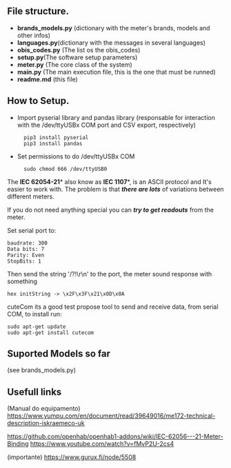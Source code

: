 ## File structure. ##

- **brands_models.py** (dictionary with the meter's brands, models and other infos)
- **languages.py**(dictionary with the messages in several languages)
- **obis_codes.py** (The list os the obis_codes)
- **setup.py**(The software setup parameters)
- **meter.py** (The core class of the system)
- **main.py** (The main execution file, this is the one that must be runned)
- **readme.md**
(this file)

## How to Setup. ##

- Import pyserial library and pandas library
  (responsable for interaction with the /dev/ttyUSBx COM port and CSV export, respectively)

        pip3 install pyserial
        pip3 install pandas

- Set permissions to do /dev/ttyUSBx COM

        sudo chmod 666 /dev/ttyUSB0


The **IEC 62054-21*** also know as **IEC 1107***, is an  ASCII protocol and It's easier to work with. The problem is that ***there are lots*** of variations between different meters.

If you do not need anything special you can ***try to get readouts*** from the meter.

Set serial port to:

    baudrate: 300
    Data bits: 7
    Parity: Even
    StopBits: 1

Then send the string '/?!\r\n' to the port, the meter sound response with something

    hex initString -> \x2F\x3F\x21\x0D\x0A

cuteCom its a good test propose tool to send and receive data, from serial COM, to install run:

    sudo apt-get update
    sudo apt-get install cutecom

## Suported Models so far ##

(see brands_models.py)

## Usefull links ##

(Manual do equipamento)
https://www.yumpu.com/en/document/read/39649016/me172-technical-description-iskraemeco-uk

https://github.com/openhab/openhab1-addons/wiki/IEC-62056---21-Meter-Binding
https://www.youtube.com/watch?v=fMvP2U-2cs4

(importante)
https://www.gurux.fi/node/5508



